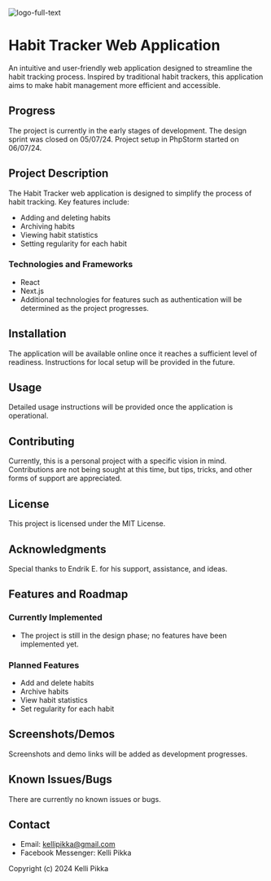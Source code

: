 ![logo-full-text](https://github.com/kellipikka/HabitTracer/assets/148441396/00f80ecb-2385-4586-85c1-ce042a8188f6)

# Habit Tracker Web Application

An intuitive and user-friendly web application designed to streamline the habit tracking process. Inspired by traditional habit trackers, this application aims to make habit management more efficient and accessible.

## Progress

The project is currently in the early stages of development. The design sprint was closed on 05/07/24. Project setup in PhpStorm started on 06/07/24.

## Project Description

The Habit Tracker web application is designed to simplify the process of habit tracking. Key features include:

- Adding and deleting habits
- Archiving habits
- Viewing habit statistics
- Setting regularity for each habit

### Technologies and Frameworks

- React
- Next.js
- Additional technologies for features such as authentication will be determined as the project progresses.

## Installation

The application will be available online once it reaches a sufficient level of readiness. Instructions for local setup will be provided in the future.

## Usage

Detailed usage instructions will be provided once the application is operational.

## Contributing

Currently, this is a personal project with a specific vision in mind. Contributions are not being sought at this time, but tips, tricks, and other forms of support are appreciated.

## License

This project is licensed under the MIT License.

## Acknowledgments

Special thanks to Endrik E. for his support, assistance, and ideas.

## Features and Roadmap

### Currently Implemented

- The project is still in the design phase; no features have been implemented yet.

### Planned Features

- Add and delete habits
- Archive habits
- View habit statistics
- Set regularity for each habit

## Screenshots/Demos

Screenshots and demo links will be added as development progresses.

## Known Issues/Bugs

There are currently no known issues or bugs.

## Contact

- Email: kellipikka@gmail.com
- Facebook Messenger: Kelli Pikka

Copyright (c) 2024 Kelli Pikka
